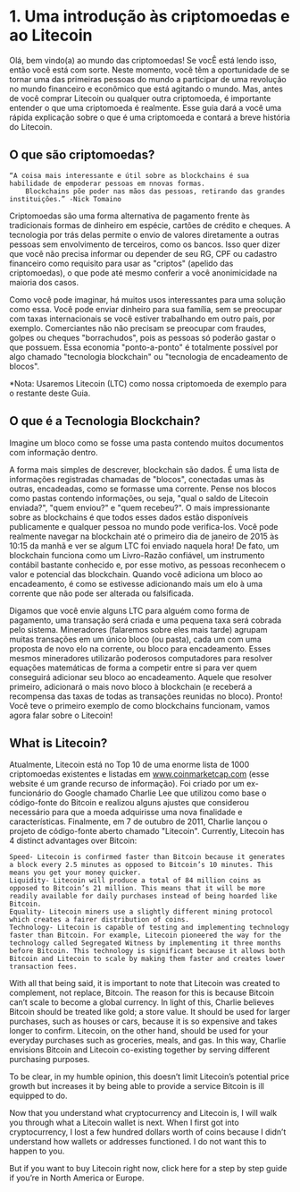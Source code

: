 # 1.  Uma introdução às criptomoedas e ao Litecoin

Olá, bem vindo(a) ao mundo das criptomoedas! Se vocÊ está lendo isso, então você está com sorte. Neste momento, você têm a oportunidade de se tornar uma das primeiras pessoas do mundo a participar de uma revolução no mundo financeiro e econômico que está agitando o mundo. Mas, antes de você comprar Litecoin ou qualquer outra criptomoeda, é importante entender o que uma criptomoeda é realmente. Esse guia dará a você uma rápida explicação sobre o que é uma criptomoeda e contará a breve história do Litecoin.

## O que são criptomoedas?

    “A coisa mais interessante e útil sobre as blockchains é sua habilidade de empoderar pessoas em nnovas formas. 
        Blockchains põe poder nas mãos das pessoas, retirando das grandes instituições.” -Nick Tomaino

Criptomoedas são uma forma alternativa de pagamento frente às tradicionais formas de dinheiro em espécie, cartões de crédito e cheques. A tecnologia por trás delas permite o envio de valores diretamente a outras pessoas sem envolvimento de terceiros, como os bancos. Isso quer dizer que você não precisa informar ou depender de seu RG, CPF ou cadastro financeiro como requisito para usar as "criptos" (apelido das criptomoedas), o que pode até mesmo conferir a você anonimicidade na maioria dos casos.

Como você pode imaginar, há muitos usos interessantes para uma solução como essa. Você pode enviar dinheiro para sua família, sem se preocupar com taxas internacionais se você estiver trabalhando em outro país, por exemplo. Comerciantes não não precisam se preocupar com fraudes, golpes ou cheques "borrachudos", pois as pessoas só poderão gastar o que possuem. Essa economia "ponto-a-ponto" é totalmente possível por algo chamado "tecnologia blockchain" ou "tecnologia de encadeamento de blocos".

*Nota: Usaremos Litecoin (LTC) como nossa criptomoeda de exemplo para o restante deste Guia.

## O que é a Tecnologia Blockchain?

Imagine um bloco como se fosse uma pasta contendo muitos documentos com informação dentro.

A forma mais simples de descrever, blockchain são dados. É uma lista de informações registradas chamadas de "blocos", conectadas umas às outras, encadeadas, como se formasse uma corrente. Pense nos blocos como pastas contendo informações, ou seja, "qual o saldo de Litecoin enviada?", "quem enviou?" e "quem recebeu?". O mais impressionante sobre as blockchains é que todos esses dados estão disponíveis publicamente e qualquer pessoa no mundo pode verifica-los. Você pode realmente navegar na blockchain até o primeiro dia de janeiro de 2015 às 10:15 da manhã e ver se algum LTC foi enviado naquela hora! De fato, um blockchain funciona como um Livro-Razão confiável, um instrumento contábil bastante conhecido e, por esse motivo, as pessoas reconhecem o valor e potencial das blockchain. Quando você adiciona um bloco ao encadeamento, é como se estivesse adicionando mais um elo à uma corrente que não pode ser alterada ou falsificada.

Digamos que você envie alguns LTC para alguém como forma de pagamento, uma transação será criada e uma pequena taxa será cobrada pelo sistema. Mineradores (falaremos sobre eles mais tarde) agrupam muitas transações em um único bloco (ou pasta), cada um com uma proposta de novo elo na corrente, ou bloco para encadeamento. Esses mesmos mineradores utilizarão poderosos computadores para resolver equações matemáticas de forma a competir entre si para ver quem conseguirá adicionar seu bloco ao encadeamento. Aquele que resolver primeiro, adicionará o mais novo bloco à blockchain (e receberá a recompensa das taxas de todas as transações reunidas no bloco). Pronto! Você teve o primeiro exemplo de como blockchains funcionam, vamos agora falar sobre o Litecoin!

## What is Litecoin?

Atualmente, Litecoin está no Top 10 de uma enorme lista de 1000 criptomoedas existentes e listadas em www.coinmarketcap.com (esse website é um grande recurso de informação). Foi criado por um ex-funcionário do Google chamado Charlie Lee que utilizou como base o código-fonte do Bitcoin e realizou alguns ajustes que considerou necessário para que a moeda adquirisse uma nova finalidade e características. Finalmente, em 7 de outubro de 2011, Charlie lançou o projeto de código-fonte aberto chamado "Litecoin".
Currently, Litecoin has 4 distinct advantages over Bitcoin:

    Speed- Litecoin is confirmed faster than Bitcoin because it generates a block every 2.5 minutes as opposed to Bitcoin’s 10 minutes. This means you get your money quicker.
    Liquidity- Litecoin will produce a total of 84 million coins as opposed to Bitcoin’s 21 million. This means that it will be more readily available for daily purchases instead of being hoarded like Bitcoin.
    Equality- Litecoin miners use a slightly different mining protocol which creates a fairer distribution of coins.
    Technology- Litecoin is capable of testing and implementing technology faster than Bitcoin. For example, Litecoin pioneered the way for the technology called Segregated Witness by implementing it three months before Bitcoin. This technology is significant because it allows both Bitcoin and Litecoin to scale by making them faster and creates lower transaction fees.

With all that being said, it is important to note that Litecoin was created to complement, not replace, Bitcoin. The reason for this is because Bitcoin can’t scale to become a global currency. In light of this, Charlie believes Bitcoin should be treated like gold; a store value. It should be used for larger purchases, such as houses or cars, because it is so expensive and takes longer to confirm. Litecoin, on the other hand, should be used for your everyday purchases such as groceries, meals, and gas. In this way, Charlie envisions Bitcoin and Litecoin co-existing together by serving different purchasing purposes.

To be clear, in my humble opinion, this doesn’t limit Litecoin’s potential price growth but increases it by being able to provide a service Bitcoin is ill equipped to do.

Now that you understand what cryptocurrency and Litecoin is, I will walk you through what a Litecoin wallet is next. When I first got into cryptocurrency, I lost a few hundred dollars worth of coins because I didn’t understand how wallets or addresses functioned. I do not want this to happen to you.

But if you want to buy Litecoin right now, click here for a step by step guide if you’re in North America or Europe.
